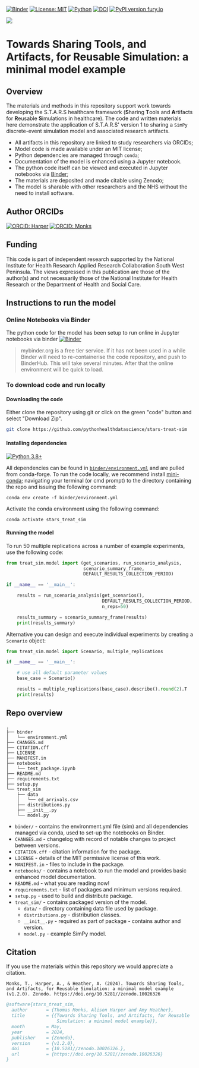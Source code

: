 [![Binder](https://mybinder.org/badge_logo.svg)](https://mybinder.org/v2/gh/pythonhealthdatascience/stars-treat-sim/HEAD)
[![License: MIT](https://img.shields.io/badge/License-MIT-yellow.svg)](https://opensource.org/licenses/MIT)
[![Python](https://img.shields.io/pypi/pyversions/treat_sim)](https://pypi.org/project/treat_sim/)
[![DOI](https://zenodo.org/badge/DOI/10.5281/zenodo.10026326.svg)](https://doi.org/10.5281/zenodo.10026326)
[![PyPI version fury.io](https://badge.fury.io/py/treat-sim.svg)](https://pypi.org/project/treat-sim/)


[<img src="https://img.shields.io/static/v1?label=dockerhub&message=images&color=important?style=for-the-badge&logo=docker">](https://hub.docker.com/r/tommonks01/treat_sim)


# Towards Sharing Tools, and Artifacts, for Reusable Simulation: a minimal model example

## Overview

The materials and methods in this repository support work towards developing the S.T.A.R.S healthcare framework (**S**haring **T**ools and **A**rtifacts for **R**eusable **S**imulations in healthcare).  The code and written materials here demonstrate the application of S.T.A.R.S' version 1 to sharing a `SimPy` discrete-event simulation model and associated research artifacts.  

* All artifacts in this repository are linked to study researchers via ORCIDs;
* Model code is made available under an MIT license;
* Python dependencies are managed through `conda`;
* Documentation of the model is enhanced using a Jupyter notebook.
* The python code itself can be viewed and executed in Jupyter notebooks via [Binder](https://mybinder.org); 
* The materials are deposited and made citable using Zenodo;
* The model is sharable with other researchers and the NHS without the need to install software.

## Author ORCIDs

[![ORCID: Harper](https://img.shields.io/badge/ORCID-0000--0001--5274--5037-brightgreen)](https://orcid.org/0000-0001-5274-5037)
[![ORCID: Monks](https://img.shields.io/badge/ORCID-0000--0003--2631--4481-brightgreen)](https://orcid.org/0000-0003-2631-4481)

## Funding

This code is part of independent research supported by the National Institute for Health Research Applied Research Collaboration South West Peninsula. The views expressed in this publication are those of the author(s) and not necessarily those of the National Institute for Health Research or the Department of Health and Social Care.

## Instructions to run the model

### Online Notebooks via Binder

The python code for the model has been setup to run online in Jupyter notebooks via binder [![Binder](https://mybinder.org/badge_logo.svg)](https://mybinder.org/v2/gh/pythonhealthdatascience/stars-treat-sim/HEAD)

> mybinder.org is a free tier service.  If it has not been used in a while Binder will need to re-containerise the code repository, and push to BinderHub. This will take several minutes. After that the online environment will be quick to load.

### To download code and run locally

#### Downloading the code

Either clone the repository using git or click on the green "code" button and select "Download Zip".

```bash
git clone https://github.com/pythonhealthdatascience/stars-treat-sim
```

#### Installing dependencies

[![Python 3.8+](https://img.shields.io/badge/python-3.8+-blue.svg)](https://www.python.org/downloads/release/python-380/)

All dependencies can be found in [`binder/environment.yml`]() and are pulled from conda-forge.  To run the code locally, we recommend install [mini-conda](https://docs.conda.io/en/latest/miniconda.html); navigating your terminal (or cmd prompt) to the directory containing the repo and issuing the following command:

```
conda env create -f binder/environment.yml
```

Activate the conda environment using the following command:

```
conda activate stars_treat_sim
```

#### Running the model

To run 50 multiple replications across a number of example experiments, use the following code:

```python
from treat_sim.model import (get_scenarios, run_scenario_analysis,
                             scenario_summary_frame, 
                             DEFAULT_RESULTS_COLLECTION_PERIOD)

if __name__ == '__main__':

    results = run_scenario_analysis(get_scenarios(), 
                                    DEFAULT_RESULTS_COLLECTION_PERIOD,
                                    n_reps=50)

    results_summary = scenario_summary_frame(results)
    print(results_summary)

```

Alternative you can design and execute individual experiments by creating a `Scenario` object:

```python
from treat_sim.model import Scenario, multiple_replications

if __name__ == '__main__':

    # use all default parameter values
    base_case = Scenario()

    results = multiple_replications(base_case).describe().round(2).T
    print(results)

```

## Repo overview

```
.
├── binder
│   └── environment.yml
├── CHANGES.md
├── CITATION.cff
├── LICENSE
├── MANIFEST.in
├── notebooks
│   └── test_package.ipynb
├── README.md
├── requirements.txt
├── setup.py
└── treat_sim
    ├── data
    │   └── ed_arrivals.csv
    ├── distributions.py
    ├── __init__.py
    └── model.py
```

* `binder/` - contains the environment.yml file (sim) and all dependencies managed via conda, used to set-up the notebooks on Binder.
* `CHANGES.md` - changelog with record of notable changes to project between versions.
* `CITATION.cff` - citation information for the package.
* `LICENSE` - details of the MIT permissive license of this work.
* `MANIFEST.in` - files to include in the package.
* `notebooks/` - contains a notebook to run the model and provides basic enhanced model documentation.
* `README.md` - what you are reading now!
* `requirements.txt` - list of packages and minimum versions required.
* `setup.py` - used to build and distribute package.
* `treat_sim/` - contains packaged version of the model.
    * `data/` - directory containing data file used by package.
    * `distributions.py` - distribution classes.
    * `__init__.py` - required as part of package - contains author and version.
    * `model.py` - example SimPy model.

## Citation

If you use the materials within this repository we would appreciate a citation.

```
Monks, T., Harper, A., & Heather, A. (2024). Towards Sharing Tools, and Artifacts, for Reusable Simulation: a minimal model example (v1.2.0). Zenodo. https://doi.org/10.5281//zenodo.10026326
```

```bibtex
@software{stars_treat_sim,
  author       = {Thomas Monks, Alison Harper and Amy Heather},
  title        = {{Towards Sharing Tools, and Artifacts, for Reusable 
                   Simulation: a minimal model example}},
  month        = May,
  year         = 2024,
  publisher    = {Zenodo},
  version      = {v1.2.0},
  doi          = {10.5281//zenodo.10026326.},
  url          = {https://doi.org/10.5281//zenodo.10026326}
}
```

